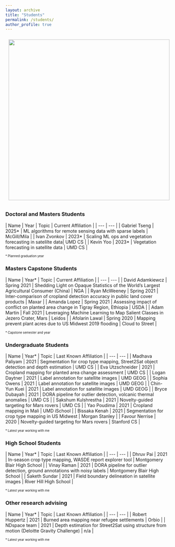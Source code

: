 ```yaml
---
layout: archive
title: "Students"
permalink: /students/
author_profile: true
---
```


<img style="float: center; padding: 10px 10px 10px 10px;" src="http://hannah-rae.github.io/images/group_zoom.jpg" width=500>

### Doctoral and Masters Students

| Name | Year | Topic | Current Affiliation |
| --- | --- |
| Gabriel Tseng | 2025\* | ML algorithms for remote sensing data with sparse labels | McGill/Mila |
| Ivan Zvonkov | 2023\* | Scaling ML ops and vegetation forecasting in satelilte data| UMD CS |
| Kevin Yoo | 2023\* | Vegetation forecasting in satellite data | UMD CS |

<sub><sup>\* Planned graduation year</sup></sub>

### Masters Capstone Students

| Name | Year\* | Topic | Current Affiliation |
| --- | --- |
| David Adamkiewcz | Spring 2021 | Shedding Light on Opaque Statistics of the World’s Largest Agricultural Consumer (China) | NGA |
| Ryan McWeeney | Spring 2021 | Inter-comparison of cropland detection accuracy in public land cover products | Maxar |
| Amanda Lopez | Spring 2021 | Assessing impact of conflict on planted area change in Tigray Region, Ethiopia | USDA |
| Adam Martin | Fall 2021 | Leveraging Machine Learning to Map Salient Classes in Jezero Crater, Mars | Leidos |
| Afolarin Lawal | Spring 2020 | Mapping prevent plant acres due to US Midwest 2019 flooding | Cloud to Street |

<sub><sup>\* Capstone semester and year</sup></sub>

### Undergraduate Students

| Name | Year\* | Topic | Last Known Affiliation |
| --- | --- |
| Madhava Paliyam | 2021 | Segmentation for crop type mapping, Street2Sat object detection and depth estimation | UMD CS |
| Eva Utzschneider | 2021 | Cropland mapping for planted area change assessment | UMD CS |
| Logan Daytner | 2021 | Label annotation for satellite images | UMD GEOG |
| Sophia Owens | 2021 | Label annotation for satellite images | UMD GEOG |
| Chin-Yun Kuei | 2021 | Label annotation for satellite images | UMD GEOG |
| Bryce Dubayah | 2021 | DORA pipeline for outlier detection, volcanic thermal anomalies | UMD CS |
| Sakshum Kulshrestha | 2021 | Novelty-guided targeting for Mars rovers | UMD CS |
| Yao Poudima | 2021 | Cropland mapping in Mali | UMD iSchool |
| Bissaka Kenah | 2021 | Segmentation for crop type mapping in US Midwest | Morgan Stanley |
| Favour Nerrise | 2020 | Novelty-guided targeting for Mars rovers | Stanford CS |

<sub><sup>\* Latest year working with me</sup></sub>

### High School Students

| Name | Year\* | Topic | Last Known Affiliation |
| --- | --- |
| Dhruv Pai | 2021 | In-season crop type mapping, WASDE report explorer tool | Montgomery Blair High School |
| Vinay Raman | 2021 | DORA pipeline for outlier detection, ground annotations with noisy labels | Montgomery Blair High School |
| Saketh Sundar | 2021 | Field boundary delineation in satellite images | River Hill High School |

<sub><sup>\* Latest year working with me</sup></sub>

### Other research advising

| Name | Year\* | Topic | Last Known Affiliation |
| --- | --- |
| Robert Huppertz | 2021 | Burned area mapping near refugee settlements | Orbio |
| NDspace team | 2021 | Depth estimation for Street2Sat using structure from motion (Deloitte Gravity Challenge) | n/a |

<sub><sup>\* Latest year working with me</sup></sub>